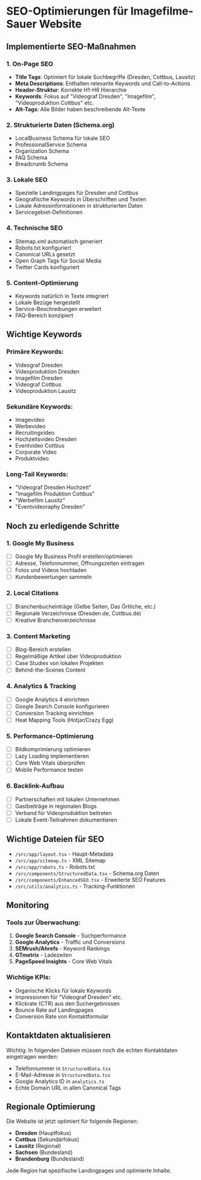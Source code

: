# SEO-Optimierungen für Imagefilme-Sauer Website

## Implementierte SEO-Maßnahmen

### 1. On-Page SEO
- **Title Tags**: Optimiert für lokale Suchbegriffe (Dresden, Cottbus, Lausitz)
- **Meta Descriptions**: Enthalten relevante Keywords und Call-to-Actions
- **Header-Struktur**: Korrekte H1-H6 Hierarchie
- **Keywords**: Fokus auf "Videograf Dresden", "Imagefilm", "Videoproduktion Cottbus" etc.
- **Alt-Tags**: Alle Bilder haben beschreibende Alt-Texte

### 2. Strukturierte Daten (Schema.org)
- LocalBusiness Schema für lokale SEO
- ProfessionalService Schema
- Organization Schema
- FAQ Schema
- Breadcrumb Schema

### 3. Lokale SEO
- Spezielle Landingpages für Dresden und Cottbus
- Geografische Keywords in Überschriften und Texten
- Lokale Adressinformationen in strukturierten Daten
- Servicegebiet-Definitionen

### 4. Technische SEO
- Sitemap.xml automatisch generiert
- Robots.txt konfiguriert
- Canonical URLs gesetzt
- Open Graph Tags für Social Media
- Twitter Cards konfiguriert

### 5. Content-Optimierung
- Keywords natürlich in Texte integriert
- Lokale Bezüge hergestellt
- Service-Beschreibungen erweitert
- FAQ-Bereich konzipiert

## Wichtige Keywords

### Primäre Keywords:
- Videograf Dresden
- Videoproduktion Dresden
- Imagefilm Dresden
- Videograf Cottbus
- Videoproduktion Lausitz

### Sekundäre Keywords:
- Imagevideo
- Werbevideo
- Recruitingvideo
- Hochzeitsvideo Dresden
- Eventvideo Cottbus
- Corporate Video
- Produktvideo

### Long-Tail Keywords:
- "Videograf Dresden Hochzeit"
- "Imagefilm Produktion Cottbus"
- "Werbefilm Lausitz"
- "Eventvideoraphy Dresden"

## Noch zu erledigende Schritte

### 1. Google My Business
- [ ] Google My Business Profil erstellen/optimieren
- [ ] Adresse, Telefonnummer, Öffnungszeiten eintragen
- [ ] Fotos und Videos hochladen
- [ ] Kundenbewertungen sammeln

### 2. Local Citations
- [ ] Branchenbucheinträge (Gelbe Seiten, Das Örtliche, etc.)
- [ ] Regionale Verzeichnisse (Dresden.de, Cottbus.de)
- [ ] Kreative Branchenverzeichnisse

### 3. Content Marketing
- [ ] Blog-Bereich erstellen
- [ ] Regelmäßige Artikel über Videoproduktion
- [ ] Case Studies von lokalen Projekten
- [ ] Behind-the-Scenes Content

### 4. Analytics & Tracking
- [ ] Google Analytics 4 einrichten
- [ ] Google Search Console konfigurieren
- [ ] Conversion Tracking einrichten
- [ ] Heat Mapping Tools (Hotjar/Crazy Egg)

### 5. Performance-Optimierung
- [ ] Bildkomprimierung optimieren
- [ ] Lazy Loading implementieren
- [ ] Core Web Vitals überprüfen
- [ ] Mobile Performance testen

### 6. Backlink-Aufbau
- [ ] Partnerschaften mit lokalen Unternehmen
- [ ] Gastbeiträge in regionalen Blogs
- [ ] Verband für Videoproduktion beitreten
- [ ] Lokale Event-Teilnahmen dokumentieren

## Wichtige Dateien für SEO

- `/src/app/layout.tsx` - Haupt-Metadata
- `/src/app/sitemap.ts` - XML Sitemap
- `/src/app/robots.ts` - Robots.txt
- `/src/components/StructuredData.tsx` - Schema.org Daten
- `/src/components/EnhancedSEO.tsx` - Erweiterte SEO Features
- `/src/utils/analytics.ts` - Tracking-Funktionen

## Monitoring

### Tools zur Überwachung:
1. **Google Search Console** - Suchperformance
2. **Google Analytics** - Traffic und Conversions  
3. **SEMrush/Ahrefs** - Keyword Rankings
4. **GTmetrix** - Ladezeiten
5. **PageSpeed Insights** - Core Web Vitals

### Wichtige KPIs:
- Organische Klicks für lokale Keywords
- Impressionen für "Videograf Dresden" etc.
- Klickrate (CTR) aus den Suchergebnissen
- Bounce Rate auf Landingpages
- Conversion Rate von Kontaktformular

## Kontaktdaten aktualisieren

Wichtig: In folgenden Dateien müssen noch die echten Kontaktdaten eingetragen werden:
- Telefonnummer in `StructuredData.tsx`
- E-Mail-Adresse in `StructuredData.tsx`
- Google Analytics ID in `analytics.ts`
- Echte Domain URL in allen Canonical Tags

## Regionale Optimierung

Die Website ist jetzt optimiert für folgende Regionen:
- **Dresden** (Hauptfokus)
- **Cottbus** (Sekundärfokus)
- **Lausitz** (Regional)
- **Sachsen** (Bundesland)
- **Brandenburg** (Bundesland)

Jede Region hat spezifische Landingpages und optimierte Inhalte.
